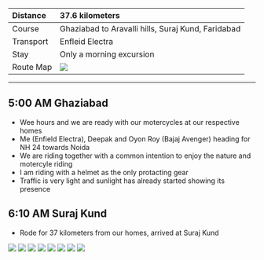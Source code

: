 | Distance | 37.6 kilometers |
| :--- | :--- |
| Course | Ghaziabad to Aravalli hills, Suraj Kund, Faridabad |
| Transport | Enfleid Electra |
| Stay |  Only a morning excursion |
| Route Map |![](https://github.com/inbravo/travel/blob/master/july-2017/images/a/route-map.jpg)|

---

##  5:00 AM Ghaziabad
*	Wee hours and we are ready with our motercycles at our respective homes
*	Me (Enfield Electra), Deepak and Oyon Roy (Bajaj Avenger) heading for NH 24 towards Noida
*	We are riding together with a common intention to enjoy the nature and motercyle riding
*	I am riding with a helmet as the only protacting gear
*	Traffic is very light and sunlight has already started showing its presence

##  6:10 AM Suraj Kund
*	Rode for 37 kilometers from our homes, arrived at Suraj Kund

![](https://github.com/inbravo/travel/blob/master/july-2017/images/a/IMG_3899.JPG)
![](https://github.com/inbravo/travel/blob/master/july-2017/images/a/IMG_3900.jpg)
![](https://github.com/inbravo/travel/blob/master/july-2017/images/a/IMG_20170730_071225.jpg)
![](https://github.com/inbravo/travel/blob/master/july-2017/images/a/IMG_20170730_072039.jpg)
![](https://github.com/inbravo/travel/blob/master/july-2017/images/a/IMG_3891.JPG)
![](https://github.com/inbravo/travel/blob/master/july-2017/images/a/IMG_0977.JPG)
![](https://github.com/inbravo/travel/blob/master/july-2017/images/a/IMG_3896.JPG)
![](https://github.com/inbravo/travel/blob/master/july-2017/images/a/IMG_0978.JPG)






